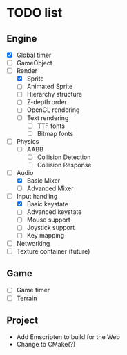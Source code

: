 # TODO list

## Engine

- [x] Global timer
- [ ] GameObject
- [ ] Render
  - [x] Sprite
  - [ ] Animated Sprite
  - [ ] Hierarchy structure
  - [ ] Z-depth order
  - [ ] OpenGL rendering
  - [ ] Text rendering
    - [ ] TTF fonts
    - [ ] Bitmap fonts
- [ ] Physics
  - [ ] AABB
    - [ ] Collision Detection
    - [ ] Collision Response
- [ ] Audio
  - [x] Basic Mixer
  - [ ] Advanced Mixer
- [ ] Input handling
  - [x] Basic keystate
  - [ ] Advanced keystate
  - [ ] Mouse support
  - [ ] Joystick support
  - [ ] Key mapping
- [ ] Networking
- [ ] Texture container (future)

## Game

- [ ] Game timer
- [ ] Terrain

## Project

- Add Emscripten to build for the Web
- Change to CMake(?)
